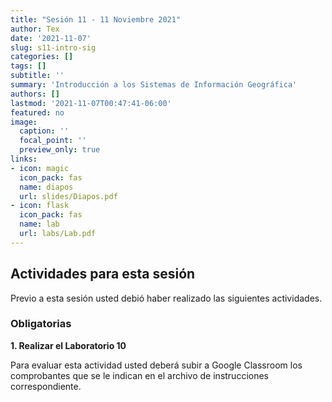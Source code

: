 ```yaml
---
title: "Sesión 11 - 11 Noviembre 2021"
author: Tex
date: '2021-11-07'
slug: s11-intro-sig
categories: []
tags: []
subtitle: ''
summary: 'Introducción a los Sistemas de Información Geográfica'
authors: []
lastmod: '2021-11-07T00:47:41-06:00'
featured: no
image:
  caption: ''
  focal_point: ''
  preview_only: true
links:
- icon: magic
  icon_pack: fas
  name: diapos
  url: slides/Diapos.pdf
- icon: flask
  icon_pack: fas
  name: lab
  url: labs/Lab.pdf
---
```


## Actividades para esta sesión 

Previo a esta sesión usted debió haber realizado las siguientes actividades.


### Obligatorias

**1. Realizar el Laboratorio 10**

Para evaluar esta actividad usted deberá subir a Google Classroom los 
comprobantes que se le indican en el archivo de instrucciones correspondiente.

&nbsp;

&nbsp;

